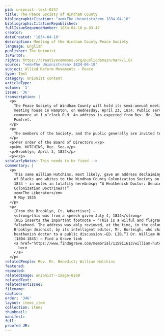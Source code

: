 ```yaml
---
pid: unionist--text-0347
title: The Peace Society of Windham County
bibliographicCitation: "<em>The Unionist</em> 1834-04-10"
bibliographicCitationRepublished: 
fullIssueSequenceNumber: 1834-04-10 p.03.47
creator: 
dateCreated: '1834-04-10'
description: Meeting of the Windham County Peace Society
language: English
publisher: The Unionist
IsPartOf: 
rights: https://creativecommons.org/publicdomain/mark/1.0/
source: "<em>The Unionist</em> 1834-04-10"
subject: Allied Reform Movements - Peace
type: Text
category: Unionist content
articleType: 
volume: '1'
issue: '36'
transcription: |
  <p>
    The Peace Society of Windham County will hold its semi-annual meeting at the
    meeting house in Hampton, on Wednesday, April 23, 1834. Public services will
    commence at 1 o’clock P.M. An address is expected from Rev. Mr. Benedict of
    Pomfret.
  </p>
  <p>
    The members of the Society, and the public generally are invited to attend.
  </p>
  <p>Per order of the Board of Directors.</p>
  <p>Wm. HUTCHINS, Rec. Sec.</p>
  <p>Brooklyn, April 3, 1834</p>
  <p></p>
scholarlyNotes: This needs to be fixed -->
commentary: |
  <p>
    This same William Hutchins, most likely, gave an address declaiming equality
    of Blacks and whites to the Windham County Colonization Society on July 4,
    1834 – in notes in totality here&nbsp; “A Heathenish Doctor: Genuine
    Colonization Doctrines!!”
    <em>The Liberator</em>
    9 May 1835
  </p>
  <p>
    [From the Brooklyn, Ct. Advertiser] –
    <strong>this was from a speech given July 4, 1834</strong>
    [WLG inserts the important footnote – “This is a wilful and flagrant
    falsehood. The address was ably reviewed, at the time, in the columns of the
    Brooklyn Unionist, by its intelligent editor, Mr. Burleigh, who challenged the
    heathenish doctor to a public discussion.—ED. LIB.”] Dr. William Hutchins
    (1804-1845) – Find a Grave link
    <a href="https://www.findagrave.com/memorial/115911613/william-hutchins">
      here
    </a>
  </p>
relatedPeople: Rev. Mr. Benedict; William Hutchins
featured: 
repeated: 
relatedImage: unionist--image-0269
relatedText: 
relatedTextIssue: 
filename: 
caption: 
order: '346'
layout: items_item
collection: items
thumbnail: 
manifest: 
full: 
proofed JR: 
---
```

